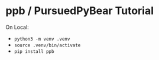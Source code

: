 # ppb / PursuedPyBear Tutorial

On Local:
- `python3 -m venv .venv`
- `source .venv/bin/activate`
- `pip install ppb`
